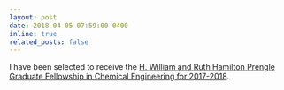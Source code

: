 ```yaml
---
layout: post
date: 2018-04-05 07:59:00-0400
inline: true
related_posts: false
---
```


I have been selected to receive the <a href="/assets/pdf/Hamilton_Fellowship.pdf" target="_blank">H. William and Ruth Hamilton Prengle Graduate Fellowship in Chemical Engineering for 2017-2018</a>.